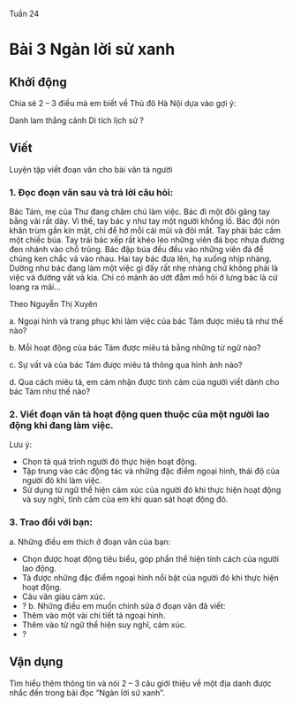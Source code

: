 Tuần 24
# Bài 3 Ngàn lời sử xanh

## Khởi động

Chia sẻ 2 – 3 điều mà em biết về Thủ đô Hà Nội dựa vào gợi ý:

Danh lam thắng cảnh Di tích lịch sử ?

## Viết

Luyện tập viết đoạn văn cho bài văn tả người

### 1. Đọc đoạn văn sau và trả lời câu hỏi:
Bác Tám, mẹ của Thư đang chăm chú làm việc. Bác đi một đôi găng tay bằng vải rất dày. Vì thế, tay bác y như tay một người khổng lồ. Bác đội nón khăn trùm gần kín mặt, chỉ để hở mỗi cái mũi và đôi mắt. Tay phải bác cầm một chiếc búa. Tay trái bác xếp rất khéo léo những viên đá bọc nhựa đường đen nhánh vào chỗ trũng. Bác đập búa đều đều vào những viên đá để chúng ken chắc vả vào nhau. Hai tay bác đưa lên, hạ xuống nhịp nhàng. Dường như bác đang làm một việc gì đấy rất nhẹ nhàng chứ không phải là việc vá đường vất vả kia. Chỉ có mảnh áo ướt đẫm mồ hôi ở lưng bác là cứ loang ra mãi...

Theo Nguyễn Thị Xuyên

a. Ngoại hình và trang phục khi làm việc của bác Tám được miêu tả như thế nào?

b. Mỗi hoạt động của bác Tám được miêu tả bằng những từ ngữ nào?

c. Sự vất vả của bác Tám được miêu tả thông qua hình ảnh nào?

d. Qua cách miêu tả, em cảm nhận được tình cảm của người viết dành cho bác Tám như thế nào?

### 2. Viết đoạn văn tả hoạt động quen thuộc của một người lao động khi đang làm việc.
Lưu ý:
- Chọn tả quá trình người đó thực hiện hoạt động.
- Tập trung vào các động tác và những đặc điểm ngoại hình, thái độ của người đó khi làm việc.
- Sử dụng từ ngữ thể hiện cảm xúc của người đó khi thực hiện hoạt động và suy nghĩ, tình cảm của em khi quan sát hoạt động đó.

### 3. Trao đổi với bạn:
a. Những điều em thích ở đoạn văn của bạn:
- Chọn được hoạt động tiêu biểu, góp phần thể hiện tính cách của người lao động.
- Tả được những đặc điểm ngoại hình nổi bật của người đó khi thực hiện hoạt động.
- Câu văn giàu cảm xúc.
- ?
b. Những điều em muốn chỉnh sửa ở đoạn văn đã viết:
- Thêm vào một vài chi tiết tả ngoại hình.
- Thêm vào từ ngữ thể hiện suy nghĩ, cảm xúc.
- ?

## Vận dụng

Tìm hiểu thêm thông tin và nói 2 – 3 câu giới thiệu về một địa danh được nhắc đến trong bài đọc “Ngàn lời sử xanh”.
